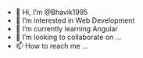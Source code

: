 - 👋 Hi, I’m @Bhavik1995
- 👀 I’m interested in Web Development
- 🌱 I’m currently learning Angular
- 💞️ I’m looking to collaborate on ...
- 📫 How to reach me ...

<!---
Bhavik1995/Bhavik1995 is a ✨ special ✨ repository because its `README.md` (this file) appears on your GitHub profile.
You can click the Preview link to take a look at your changes.
--->
